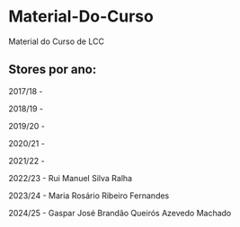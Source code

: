 # Material-Do-Curso
Material do Curso de LCC

## Stores por ano:

2017/18 -

2018/19 - 

2019/20 -

2020/21 -

2021/22 - 

2022/23 - Rui Manuel Silva Ralha

2023/24 - Maria Rosário Ribeiro Fernandes

2024/25 - Gaspar José Brandão Queirós Azevedo Machado
